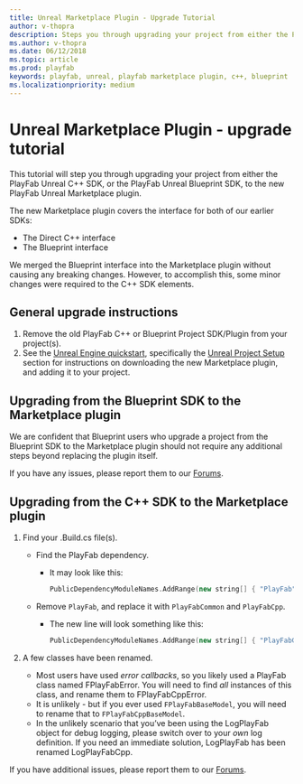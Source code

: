 ```yaml
---
title: Unreal Marketplace Plugin - Upgrade Tutorial
author: v-thopra
description: Steps you through upgrading your project from either the PlayFab Unreal C++ SDK or the PlayFab Unreal Blueprint SDK, to the new PlayFab Unreal Marketplace Plugin.
ms.author: v-thopra
ms.date: 06/12/2018
ms.topic: article
ms.prod: playfab
keywords: playfab, unreal, playfab marketplace plugin, c++, blueprint
ms.localizationpriority: medium
---
```


# Unreal Marketplace Plugin - upgrade tutorial

This tutorial will step you through upgrading your project from either the PlayFab Unreal C++ SDK, or the PlayFab Unreal Blueprint SDK, to the new PlayFab Unreal Marketplace plugin.

The new Marketplace plugin covers the interface for both of our earlier SDKs:

- The Direct C++ interface
- The Blueprint interface

We merged the Blueprint interface into the Marketplace plugin without causing any breaking changes. However, to accomplish this, some minor changes were required to the C++ SDK elements.

## General upgrade instructions

1. Remove the old PlayFab C++ or Blueprint Project SDK/Plugin from your project(s).
2. See the [Unreal Engine quickstart](quickstart.md), specifically the [Unreal Project Setup](quickstart.md#unreal-project-setup) section for instructions on downloading the new Marketplace plugin, and adding it to your project.

## Upgrading from the Blueprint SDK to the Marketplace plugin

We are confident that Blueprint users who upgrade a project from the Blueprint SDK to the Marketplace plugin should not require any additional steps beyond replacing the plugin itself.

If you have any issues, please report them to our [Forums](https://community.playfab.com/index.html).

## Upgrading from the C++ SDK to the Marketplace plugin
  
1. Find your .Build.cs file(s).
    - Find the PlayFab dependency.
      - It may look like this:
  
        ```cpp
        PublicDependencyModuleNames.AddRange(new string[] { "PlayFab" });
        ```
    - Remove `PlayFab`, and replace it with `PlayFabCommon` and `PlayFabCpp`.
      - The new line will look something like this:
  
        ```cpp
        PublicDependencyModuleNames.AddRange(new string[] { "PlayFabCommon", "PlayFabCpp" });
        ```
  
2. A few classes have been renamed.
    - Most users have used *error callbacks*, so you likely used a PlayFab class named FPlayFabError. You will need to find *all* instances of this class, and rename them to FPlayFabCppError.
    - It is unlikely - but if you ever used `FPlayFabBaseModel`, you will need to rename that to `FPlayFabCppBaseModel`.
    - In the unlikely scenario that you’ve been using the LogPlayFab object for debug logging, please switch over to your *own* log definition. If you need an immediate solution, LogPlayFab has been renamed LogPlayFabCpp.

If you have additional issues, please report them to our [Forums](https://community.playfab.com/index.html).
